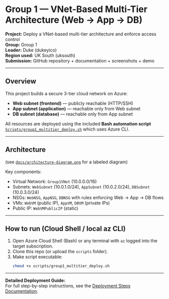 # Group 1 — VNet-Based Multi-Tier Architecture (Web → App → DB)

**Project:** Deploy a VNet-based multi-tier architecture and enforce access control  
**Group:** Group 1  
**Leader:** Duke (dukeyico)  
**Region used:** UK South (uksouth)  
**Submission:** GitHub repository + documentation + screenshots + demo

---

## Overview
This project builds a secure 3-tier cloud network on Azure:
- **Web subnet (frontend)** — publicly reachable (HTTP/SSH)
- **App subnet (application)** — reachable only from Web subnet
- **DB subnet (database)** — reachable only from App subnet

All resources are deployed using the included **Bash automation script** [`Scripts/group1_multitier_deploy.sh`](Scripts/group1_multitier_deploy.sh) which uses Azure CLI.

---

## Architecture
(see [`docs/architecture-diagram.png`](docs/architecture-diagram.png) for a labeled diagram)

Key components:
- Virtual Network: `Group1VNet` (10.0.0.0/16)
- Subnets: `WebSubnet` (10.0.1.0/24), `AppSubnet` (10.0.2.0/24), `DBSubnet` (10.0.3.0/24)
- NSGs: `WebNSG`, `AppNSG`, `DBNSG` with rules enforcing Web → App → DB flows
- VMs: `WebVM` (public IP), `AppVM`, `DBVM` (private IPs)
- Public IP: `WebVMPublicIP` (static)

---

## How to run (Cloud Shell / local az CLI)
1. Open Azure Cloud Shell (Bash) or any terminal with `az` logged into the target subscription.  
2. Clone this repo (or upload the `scripts` folder).
3. Make script executable:
   ```bash
   chmod +x scripts/group1_multitier_deploy.sh
   ```
---

**Detailed Deployment Guide:**  
For full step-by-step instructions, see the [Deployment Steps Documentation](docs/deployment-steps.md).

